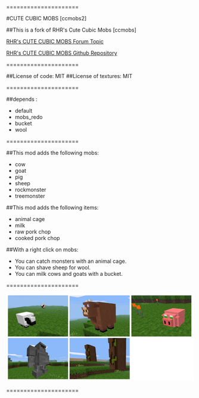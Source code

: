 =====================

#CUTE CUBIC MOBS [ccmobs2]

##This is a fork of RHR's Cute Cubic Mobs [ccmobs]

[RHR's CUTE CUBIC MOBS Forum Topic](https://forum.minetest.net/viewtopic.php?t=9472)

[RHR's CUTE CUBIC MOBS Github Repository](https://github.com/RHRhino/mt_mods/tree/master/ccmobs)

=====================

##License of code: MIT
##License of textures: MIT

=====================

##depends :
* default
* mobs_redo
* bucket
* wool

=====================

##This mod adds the following mobs:
* cow
* goat
* pig
* sheep
* rockmonster
* treemonster

##This mod adds the following items:
* animal cage
* milk
* raw pork chop
* cooked pork chop

##With a right click on mobs:
* You can catch monsters with an animal cage.
* You can shave sheep for wool.
* You can milk cows and goats with a bucket.

=====================

![Preview](https://raw.githubusercontent.com/Napiophelios/ccmobs/master/new_preview.png)

=====================
